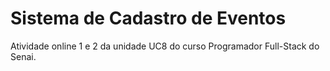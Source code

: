 # Sistema de Cadastro de Eventos
Atividade online 1 e 2 da unidade UC8 do curso Programador Full-Stack do Senai.
